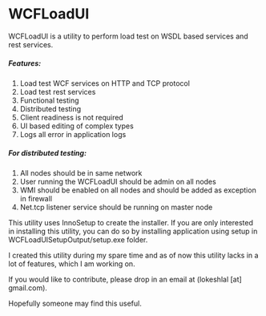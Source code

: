 # WCFLoadUI

WCFLoadUI is a utility to perform load test on WSDL based services and rest services.

##### Features:
1.	Load test WCF services on HTTP and TCP protocol
2.	Load test rest services
3.	Functional testing
4.	Distributed testing
5.	Client readiness is not required
6.	UI based editing of complex types
7.	Logs all error in application logs

##### For distributed testing:
1.	All nodes should be in same network
2.	User running the WCFLoadUI should be admin on all nodes
3.	WMI should be enabled on all nodes and should be added as exception in firewall
4.	Net.tcp listener service should be running on master node

This utility uses InnoSetup to create the installer. If you are only interested in installing this utility, you can do so by installing application using setup in WCFLoadUISetupOutput/setup.exe folder.

I  created this utility during my spare time and as of now this utility lacks in a lot of features, which I am working on.

If you would like to contribute, please drop in an email at (lokeshlal [at] gmail.com).

Hopefully someone may find this useful.
